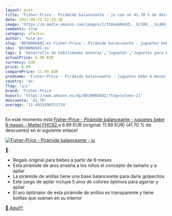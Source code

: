 ```yaml
---
layout: post
title: 'Fisher-Price - Pirámide balanceante - ju con un 41.70 % de descuento'
date: 2021-08-21 12:23:38
image: 'https://m.media-amazon.com/images/I/310smGN44ZL._SL500_._SL400_.jpg'
comments: true
category: ofertas
author: 'tole.es'
slug: 'B01N0NU68I-es Fisher-Price - Pirámide balanceante - juguetes bebe 6...'
sku: 'B01N0NU68I-es'
tags: [ 'Desarrollo de habilidades motoras','Juguetes','Juguetes para Bebés y primera infancia','Juguetes para apilar y encajar','Juguetes y juegos','bebe','fisher-price', ]
actualPrice: 6.99 EUR
currency: EUR
price: 6.99
comparePrice: 11.99 EUR
prodname: 'Fisher-Price - Pirámide balanceante - juguetes bebe 6 meses -  Mattel FHC92 '
country: 'es'
flag: '🇪🇸'
brand: 'Fisher-Price'
buyurl: 'https://www.amazon.es/dp/B01N0NU68I/?tag=tolees-21'
descuento: '41.70'
average: '11.4831896551724'
---
```


En este momento está [Fisher-Price - Pirámide balanceante - juguetes bebe 6 meses -  Mattel FHC92 ](https://www.amazon.es/dp/B01N0NU68I/?tag=tolees-21) a 6.99 EUR (original: 11.99 EUR) (41.70 %  de descuento) en el siguiente enlace!

[![Fisher-Price - Pirámide balanceante - ju](https://m.media-amazon.com/images/I/310smGN44ZL._SL500_._SL400_.jpg)](https://www.amazon.es/dp/B01N0NU68I/?tag=tolees-21)

🔎:

- Regalo original para bebes a partir de 6 meses
- Esta pirámide de aros enseña a los niños el concepto de tamaño y a apilar
- La pirámide de anillas tiene una base balanceante para darle golpecitos
- Este juego de apilar incluye 5 aros de colores óptimos para agarrar y apilar
- El aro óptimaior de esta pirámide de anillos es transparente y tiene bolitas que suenan en su interior

[🛒 Aquí!!!](https://www.amazon.es/dp/B01N0NU68I/?tag=tolees-21)
